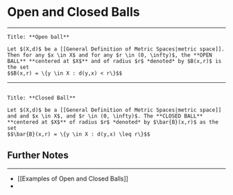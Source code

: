 # Open and Closed Balls
---

```ad-Definition
Title: **Open ball**

Let $(X,d)$ be a [[General Definition of Metric Spaces|metric space]]. Then for any $x \in X$ and for any $r \in (0, \infty)$, the **OPEN BALL** **centered at $X$** and of radius $r$ *denoted* by $B(x,r)$ is the set
$$B(x,r) = \{y \in X : d(y,x) < r\}$$
```

---

```ad-Definition

Title: **Closed Ball**

Let $(X,d)$ be a [[General Definition of Metric Spaces|metric space]] and and $x \in X$, and $r \in (0, \infty)$. The **CLOSED BALL** **centered at $X$** of radius $r$ *denoted* by $\bar{B}(x,r)$ as the set
$$\bar{B}(x,r) = \{y \in X : d(y,x) \leq r\}$$
```

## Further Notes
---
- [[Examples of Open and Closed Balls]]
- 